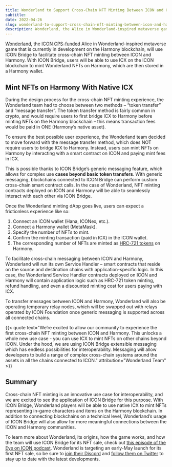 ```yaml
---
title: Wonderland to Support Cross-Chain NFT Minting Between ICON and Harmony With ICON Bridge
subtitle: 
date: 2022-04-26
slug: wonderland-to-support-cross-chain-nft-minting-between-icon-and-harmony-with-icon-bridge
description: Wonderland, the Alice in Wonderland-inspired metaverse game that is currently in development, will use ICON Bridge to facilitate cross-chain NFT minting between ICON and Harmony.
---
```


[Wonderland](https://wonderland.game), the [ICON CPS-funded](https://cps.icon.community) Alice in Wonderland-inspired metaverse game that is currently in development on the Harmony blockchain, will use ICON Bridge to facilitate cross-chain NFT minting between ICON and Harmony. With ICON Bridge, users will be able to use ICX on the ICON blockchain to mint Wonderland NFTs on Harmony, which are then stored in a Harmony wallet.

## Mint NFTs on Harmony With Native ICX

During the design process for the cross-chain NFT minting experience, the Wonderland team had to choose between two methods – “token transfer” and “message transfer”. The token transfer method is fairly common in crypto, and would require users to first bridge ICX to Harmony before minting NFTs on the Harmony blockchain – this means transaction fees would be paid in ONE (Harmony’s native asset).

To ensure the best possible user experience, the Wonderland team decided to move forward with the message transfer method, which does NOT require users to bridge ICX to Harmony. Instead, users can mint NFTs on Harmony by interacting with a smart contract on ICON and paying mint fees in ICX.

This is possible thanks to ICON Bridge’s generic messaging feature, which allows for complex use **cases beyond basic token transfers**. With generic messaging, blockchains connected to ICON Bridge can perform custom cross-chain smart contract calls. In the case of Wonderland, NFT minting contracts deployed on ICON and Harmony will be able to seamlessly interact with each other via ICON Bridge.

Once the Wonderland minting dApp goes live, users can expect a frictionless experience like so:

1. Connect an ICON wallet (Hana, ICONex, etc.).
2. Connect a Harmony wallet (MetaMask).
3. Specify the number of NFTs to mint.
4. Confirm the minting transaction (paid in ICX) in the ICON wallet.
5. The corresponding number of NFTs are minted as [HRC-721 tokens](https://docs.harmony.one/home/developers/tutorials/deploying-hrc721-nft) on Harmony.

To facilitate cross-chain messaging between ICON and Harmony, Wonderland will run its own Service Handler – smart contracts that reside on the source and destination chains with application-specific logic. In this case, the Wonderland Service Handler contracts deployed on ICON and Harmony will contain application logic such as HRC-721 token minting, refund handling, and even a discounted minting cost for users paying with ICX.

To transfer messages between ICON and Harmony, Wonderland will also be operating temporary relay nodes, which will be swapped out with relays operated by ICON Foundation once generic messaging is supported across all connected chains.

{{< quote text="We’re excited to allow our community to experience the first cross-chain NFT minting between ICON and Harmony. This unlocks a whole new use case - you can use ICX to mint NFTs on other chains beyond ICON. Under the hood, we are using ICON Bridge extensible messaging which has endless possibilities for interoperability. Messaging will allow developers to build a range of complex cross-chain systems around the assets in all the chains connected to ICON." attribution="Wonderland Team" >}}

## Summary

Cross-chain NFT minting is an innovative use case for interoperability, and we are excited to see the application of ICON Bridge for this purpose. With ICON Bridge, Wonderland players will be able to use native ICX to mint NFTs representing in-game characters and items on the Harmony blockchain. In addition to connecting blockchains on a technical level, Wonderland’s usage of ICON Bridge will also allow for more meaningful connections between the ICON and Harmony communities.

To learn more about Wonderland, its origins, how the game works, and how the team will use ICON Bridge for its NFT sale, check out [this episode of the Eye on ICON podcast](https://www.youtube.com/watch?v=y_jiCvk_r9o). Wonderland is targeting an early-May launch for its first NFT sale, so be sure to [join their Discord](https://discord.gg/8PmfFRsqJS) and [follow them on Twitter](https://twitter.com/_WonderlandG) to stay up to date with the latest developments.
